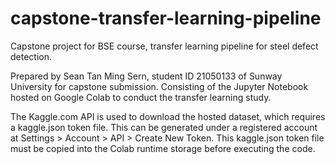 # capstone-transfer-learning-pipeline
Capstone project for BSE course, transfer learning pipeline for steel defect detection.

Prepared by Sean Tan Ming Sern, student ID 21050133 of Sunway University for capstone submission. 
Consisting of the Jupyter Notebook hosted on Google Colab to conduct the transfer learning study.

The Kaggle.com API is used to download the hosted dataset, which requires a kaggle.json token file. This can be generated under a registered account at Settings > Account > API > Create New Token.
This kaggle.json token file must be copied into the Colab runtime storage before executing the code.
